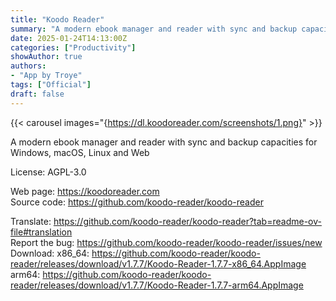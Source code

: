 ```yaml
---
title: "Koodo Reader"
summary: "A modern ebook manager and reader with sync and backup capacities for Windows, macOS, Linux and Web"
date: 2025-01-24T14:13:00Z
categories: ["Productivity"]
showAuthor: true
authors:
- "App by Troye"
tags: ["Official"]
draft: false
---
```


{{< carousel images="{https://dl.koodoreader.com/screenshots/1.png}" >}}

A modern ebook manager and reader with sync and backup capacities for Windows, macOS, Linux and Web

License: AGPL-3.0

Web page: <https://koodoreader.com>  
Source code: <https://github.com/koodo-reader/koodo-reader>

Translate: <https://github.com/koodo-reader/koodo-reader?tab=readme-ov-file#translation>  
Report the bug: <https://github.com/koodo-reader/koodo-reader/issues/new>  
Download:   x86_64: <https://github.com/koodo-reader/koodo-reader/releases/download/v1.7.7/Koodo-Reader-1.7.7-x86_64.AppImage>  
            arm64: <https://github.com/koodo-reader/koodo-reader/releases/download/v1.7.7/Koodo-Reader-1.7.7-arm64.AppImage>
